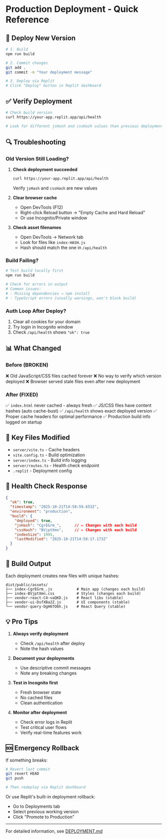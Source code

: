 # Production Deployment - Quick Reference

## 🚀 Deploy New Version

```bash
# 1. Build
npm run build

# 2. Commit changes
git add .
git commit -m "Your deployment message"

# 3. Deploy via Replit
# Click "Deploy" button in Replit dashboard
```

## ✅ Verify Deployment

```bash
# Check build version
curl https://your-app.replit.app/api/health

# Look for different jsHash and cssHash values than previous deployment
```

## 🔍 Troubleshooting

### Old Version Still Loading?

1. **Check deployment succeeded**
   ```bash
   curl https://your-app.replit.app/api/health
   ```
   Verify `jsHash` and `cssHash` are new values

2. **Clear browser cache**
   - Open DevTools (F12)
   - Right-click Reload button → "Empty Cache and Hard Reload"
   - Or use Incognito/Private window

3. **Check asset filenames**
   - Open DevTools → Network tab
   - Look for files like `index-HASH.js`
   - Hash should match the one in `/api/health`

### Build Failing?

```bash
# Test build locally first
npm run build

# Check for errors in output
# Common issues:
# - Missing dependencies → npm install
# - TypeScript errors (usually warnings, won't block build)
```

### Auth Loop After Deploy?

1. Clear all cookies for your domain
2. Try login in Incognito window
3. Check `/api/health` shows `"ok": true`

## 📊 What Changed

### Before (BROKEN)
❌ Old JavaScript/CSS files cached forever
❌ No way to verify which version deployed
❌ Browser served stale files even after new deployment

### After (FIXED)
✅ `index.html` never cached - always fresh
✅ JS/CSS files have content hashes (auto cache-bust)
✅ `/api/health` shows exact deployed version
✅ Proper cache headers for optimal performance
✅ Production build info logged on startup

## 🎯 Key Files Modified

- `server/vite.ts` - Cache headers
- `vite.config.ts` - Build optimization
- `server/index.ts` - Build info logging
- `server/routes.ts` - Health check endpoint
- `.replit` - Deployment config

## 📝 Health Check Response

```json
{
  "ok": true,
  "timestamp": "2025-10-21T14:58:59.653Z",
  "environment": "production",
  "build": {
    "deployed": true,
    "jsHash": "CgrEGrm_",      // ← Changes with each build
    "cssHash": "BVjptXmn",     // ← Changes with each build
    "indexSize": 1995,
    "lastModified": "2025-10-21T14:58:17.173Z"
  }
}
```

## 🎨 Build Output

Each deployment creates new files with unique hashes:

```
dist/public/assets/
├── index-CgrEGrm_.js           # Main app (changes each build)
├── index-BVjptXmn.css          # Styles (changes each build)
├── vendor-react-C4-vaQKD.js    # React libs (stable)
├── vendor-ui-DsfXBa2Z.js       # UI components (stable)
└── vendor-query-DgH6TO6h.js    # React Query (stable)
```

## 💡 Pro Tips

1. **Always verify deployment**
   - Check `/api/health` after deploy
   - Note the hash values

2. **Document your deployments**
   - Use descriptive commit messages
   - Note any breaking changes

3. **Test in Incognito first**
   - Fresh browser state
   - No cached files
   - Clean authentication

4. **Monitor after deployment**
   - Check error logs in Replit
   - Test critical user flows
   - Verify real-time features work

## 🆘 Emergency Rollback

If something breaks:

```bash
# Revert last commit
git revert HEAD
git push

# Then redeploy via Replit dashboard
```

Or use Replit's built-in deployment rollback:
- Go to Deployments tab
- Select previous working version
- Click "Promote to Production"

---

For detailed information, see [DEPLOYMENT.md](DEPLOYMENT.md)
